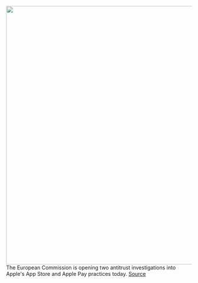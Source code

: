 <img src='https://cdn.vox-cdn.com/thumbor/yuUsPpAMgEl7I4MA1b1Djs7z4xc=/0x0:2040x1360/1200x800/filters:focal(857x517:1183x843)/cdn.vox-cdn.com/uploads/chorus_image/image/66939883/acastro_170731_1777_0006_v1.0.jpg' width='700px' /><br/>
The European Commission is opening two antitrust investigations into Apple's App Store and Apple Pay practices today.
<a href='https://www.theverge.com/2020/6/16/21292651/apple-eu-antitrust-investigation-app-store-apple-pay'> Source <a/>